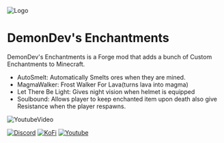 ![Logo](https://media.discordapp.net/attachments/1161565415596630026/1299595705773588571/demondevs_enchantments.png?ex=671dc651&is=671c74d1&hm=9f7e43bdcf0e34fa3a1de2ad2dc63d54ffe0f09f70982edb4cfecaa62c879817&=&format=webp&quality=lossless&width=1280&height=233)

# DemonDev's Enchantments
DemonDev's Enchantments is a Forge mod that adds a bunch of Custom Enchantments to Minecraft. 

* AutoSmelt: Automatically Smelts ores when they are mined.
* MagmaWalker: Frost Walker For Lava(turns lava into magma)
* Let There Be Light: Gives night vision when helmet is equipped
* Soulbound: Allows player to keep enchanted item upon death also give Resistance when the player respawns.

![YoutubeVideo](https://youtu.be/mGJczA5E1Js)

[![Discord](https://img.icons8.com/?size=50&id=65646&format=png&color=000000)](https://discord.com/invite/wWu76mzAyS) [![KoFi](https://img.icons8.com/?size=50&id=aE4hnRenCYJB&format=png&color=000000)](https://ko-fi.com/demondev0666) [![Youtube](https://img.icons8.com/?size=50&id=19318&format=png&color=000000)](https://www.youtube.com/@demondevmc)

